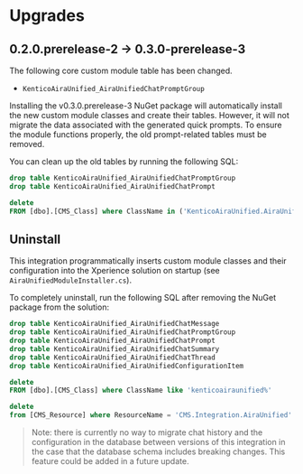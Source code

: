 # Upgrades

## 0.2.0.prerelease-2 -> 0.3.0-prerelease-3

The following core custom module table has been changed.

- `KenticoAiraUnified_AiraUnifiedChatPromptGroup`

Installing the v0.3.0.prerelease-3 NuGet package will automatically install the new custom module classes and create their tables.
However, it will not migrate the data associated with the generated quick prompts.
To ensure the module functions properly, the old prompt-related tables must be removed.

You can clean up the old tables by running the following SQL:

```sql
drop table KenticoAiraUnified_AiraUnifiedChatPromptGroup
drop table KenticoAiraUnified_AiraUnifiedChatPrompt

delete
FROM [dbo].[CMS_Class] where ClassName in ('KenticoAiraUnified.AiraUnifiedChatPromptGroup', 'KenticoAiraUnified.AiraUnifiedChatPrompt')
```

## Uninstall

This integration programmatically inserts custom module classes and their configuration into the Xperience solution on startup (see `AiraUnifiedModuleInstaller.cs`).

To completely uninstall, run the following SQL after removing the NuGet package from the solution:

```sql
drop table KenticoAiraUnified_AiraUnifiedChatMessage
drop table KenticoAiraUnified_AiraUnifiedChatPromptGroup
drop table KenticoAiraUnified_AiraUnifiedChatPrompt
drop table KenticoAiraUnified_AiraUnifiedChatSummary
drop table KenticoAiraUnified_AiraUnifiedChatThread
drop table KenticoAiraUnified_AiraUnifiedConfigurationItem

delete
FROM [dbo].[CMS_Class] where ClassName like 'kenticoairaunified%'

delete
from [CMS_Resource] where ResourceName = 'CMS.Integration.AiraUnified'
```

> Note: there is currently no way to migrate chat history and the configuration in the database between versions of this integration in the case that the database schema includes breaking changes. This feature could be added in a future update.
